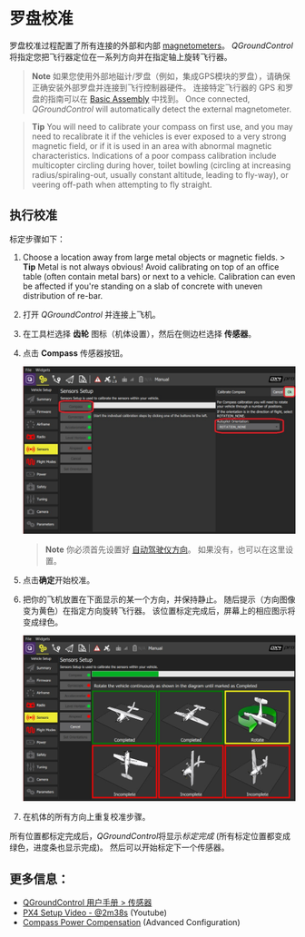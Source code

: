 # 罗盘校准

罗盘校准过程配置了所有连接的外部和内部 [magnetometers](../gps_compass/README.md)。 *QGroundControl* 将指定您把飞行器定位在一系列方向并在指定轴上旋转飞行器。

> **Note** 如果您使用外部地磁计/罗盘（例如，集成GPS模块的罗盘），请确保正确安装外部罗盘并连接到飞行控制器硬件。 连接特定飞行器的 GPS 和罗盘的指南可以在 [Basic Assembly](../assembly/README.md) 中找到。 Once connected, *QGroundControl* will automatically detect the external magnetometer.

<span></span>

> **Tip** You will need to calibrate your compass on first use, and you may need to recalibrate it if the vehicles is ever exposed to a very strong magnetic field, or if it is used in an area with abnormal magnetic characteristics. Indications of a poor compass calibration include multicopter circling during hover, toilet bowling (circling at increasing radius/spiraling-out, usually constant altitude, leading to fly-way), or veering off-path when attempting to fly straight.

## 执行校准

标定步骤如下：

1. Choose a location away from large metal objects or magnetic fields. > **Tip** Metal is not always obvious! Avoid calibrating on top of an office table (often contain metal bars) or next to a vehicle. Calibration can even be affected if you're standing on a slab of concrete with uneven distribution of re-bar.
2. 打开 *QGroundControl* 并连接上飞机。
3. 在工具栏选择 **齿轮** 图标（机体设置），然后在侧边栏选择 **传感器**。
4. 点击 **Compass** 传感器按钮。
    
    ![选择 Compass 校准 PX4](../../assets/qgc/setup/sensor/sensor_compass_select_px4.jpg)
    
    > **Note** 你必须首先设置好 [自动驾驶仪方向](../config/flight_controller_orientation.md)。 如果没有，也可以在这里设置。

5. 点击**确定**开始校准。

6. 把你的飞机放置在下面显示的某一个方向，并保持静止。 随后提示（方向图像变为黄色）在指定方向旋转飞行器。 该位置标定完成后，屏幕上的相应图示将变成绿色。
    
    ![PX4 上的罗盘校准步骤](../../assets/qgc/setup/sensor/sensor_compass_calibrate_px4.jpg)

7. 在机体的所有方向上重复校准步骤。

所有位置都标定完成后，*QGroundControl*将显示*标定完成* (所有标定位置都变成绿色，进度条也显示完成)。 然后可以开始标定下一个传感器。

## 更多信息：

* [QGroundControl 用户手册 > 传感器](https://docs.qgroundcontrol.com/en/SetupView/sensors_px4.html#compass)
* [PX4 Setup Video - @2m38s](https://youtu.be/91VGmdSlbo4?t=2m38s) (Youtube)
* [Compass Power Compensation](../advanced_config/compass_power_compensation.md) (Advanced Configuration)